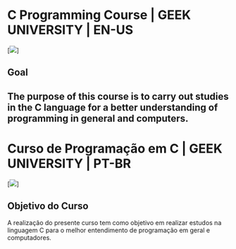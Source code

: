 # C Programming Course | GEEK UNIVERSITY | EN-US
[<img src="https://img.shields.io/badge/C-00599C?style=for-the-badge&logo=c&logoColor=white">]

## Goal
The purpose of this course is to carry out studies in the C language
for a better understanding of programming in general and computers.
---------------------------------------------------------------------------------------------
# Curso de Programação em C | GEEK UNIVERSITY | PT-BR
[<img src="https://img.shields.io/badge/C-00599C?style=for-the-badge&logo=c&logoColor=white">]

## Objetivo do Curso
A realização do presente curso tem como objetivo em realizar estudos na linguagem C
para o melhor entendimento de programação em geral e computadores.
